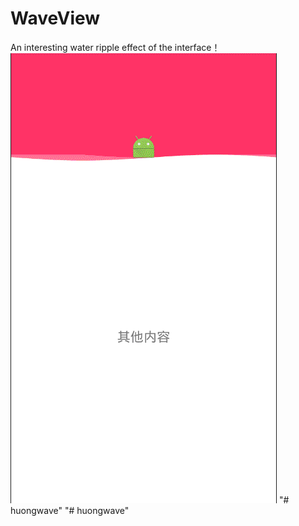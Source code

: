 # WaveView
An interesting water ripple effect of the interface！<br>
![](https://github.com/1139618418/WaveView/blob/master/art/wave_view.gif)
"# huongwave" 
"# huongwave" 
